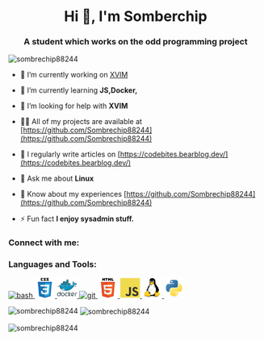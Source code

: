 <h1 align="center">Hi 👋, I'm Somberchip</h1>
<h3 align="center">A student which works on the odd programming project</h3>

<p align="left"> <img src="https://komarev.com/ghpvc/?username=sombrechip88244&label=Profile%20views&color=0e75b6&style=flat" alt="sombrechip88244" /> </p>

- 🔭 I’m currently working on [XVIM](https://github.com/Sombrechip88244/xvim)

- 🌱 I’m currently learning **JS,Docker,**

- 🤝 I’m looking for help with **XVIM**

- 👨‍💻 All of my projects are available at [https://github.com/Sombrechip88244](https://github.com/Sombrechip88244)

- 📝 I regularly write articles on [https://codebites.bearblog.dev/](https://codebites.bearblog.dev/)

- 💬 Ask me about **Linux**

- 📄 Know about my experiences [https://github.com/Sombrechip88244](https://github.com/Sombrechip88244)

- ⚡ Fun fact **I enjoy sysadmin stuff.**

<h3 align="left">Connect with me:</h3>
<p align="left">
</p>

<h3 align="left">Languages and Tools:</h3>
<p align="left"> <a href="https://www.gnu.org/software/bash/" target="_blank" rel="noreferrer"> <img src="https://www.vectorlogo.zone/logos/gnu_bash/gnu_bash-icon.svg" alt="bash" width="40" height="40"/> </a> <a href="https://www.w3schools.com/css/" target="_blank" rel="noreferrer"> <img src="https://raw.githubusercontent.com/devicons/devicon/master/icons/css3/css3-original-wordmark.svg" alt="css3" width="40" height="40"/> </a> <a href="https://www.docker.com/" target="_blank" rel="noreferrer"> <img src="https://raw.githubusercontent.com/devicons/devicon/master/icons/docker/docker-original-wordmark.svg" alt="docker" width="40" height="40"/> </a> <a href="https://git-scm.com/" target="_blank" rel="noreferrer"> <img src="https://www.vectorlogo.zone/logos/git-scm/git-scm-icon.svg" alt="git" width="40" height="40"/> </a> <a href="https://www.w3.org/html/" target="_blank" rel="noreferrer"> <img src="https://raw.githubusercontent.com/devicons/devicon/master/icons/html5/html5-original-wordmark.svg" alt="html5" width="40" height="40"/> </a> <a href="https://developer.mozilla.org/en-US/docs/Web/JavaScript" target="_blank" rel="noreferrer"> <img src="https://raw.githubusercontent.com/devicons/devicon/master/icons/javascript/javascript-original.svg" alt="javascript" width="40" height="40"/> </a> <a href="https://www.linux.org/" target="_blank" rel="noreferrer"> <img src="https://raw.githubusercontent.com/devicons/devicon/master/icons/linux/linux-original.svg" alt="linux" width="40" height="40"/> </a> <a href="https://www.python.org" target="_blank" rel="noreferrer"> <img src="https://raw.githubusercontent.com/devicons/devicon/master/icons/python/python-original.svg" alt="python" width="40" height="40"/> </a> </p>

<p><img align="left" src="https://github-readme-stats.vercel.app/api/top-langs?username=sombrechip88244&show_icons=true&locale=en&layout=compact" alt="sombrechip88244" /></p>

<p>&nbsp;<img align="center" src="https://github-readme-stats.vercel.app/api?username=sombrechip88244&show_icons=true&locale=en" alt="sombrechip88244" /></p>

<p><img align="center" src="https://github-readme-streak-stats.herokuapp.com/?user=sombrechip88244&" alt="sombrechip88244" /></p>

